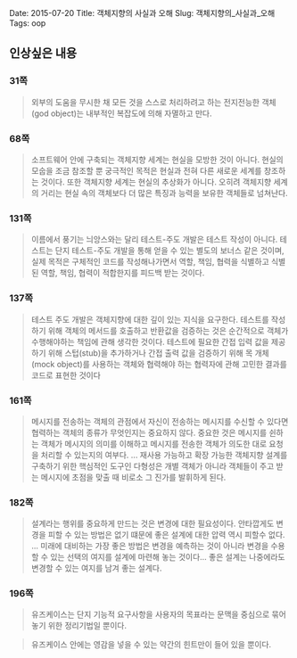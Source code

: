 Date: 2015-07-20
Title: 객체지향의 사실과 오해
Slug: 객체지향의_사실과_오해
Tags: oop

## 인상싶은 내용
### 31쪽
> 외부의 도움을 무시한 채 모든 것을 스스로 처리하려고 하는 전지전능한 객체(god object)는 내부적인 복잡도에 의해 자멸하고 만다.

### 68쪽
> 소프트웨어 안에 구축되는 객체지향 세계는 현실을 모방한 것이 아니다. 현실의 모숩을 조금 참조할 뿐 궁극적인 목적은 현실과 전혀 다른 새로운 세계를 창조하는  것이다. 또한 객체지향 세계는 현실의 추상화가 아니다. 오히려 객체지향 세계의 거리는 현실 속의 객체보다 더 많은 특징과 능력을 보유한 객체들로 넘쳐난다.

### 131쪽
> 이름에서 풍기는 늬앙스와는 달리 테스트-주도 개발은 테스트 작성이 아니다. 테스트는 단지 테스트-주도 개발을 통해 얻을 수 있는 별도의 보너스 같은 것이며, 실제 목적은 구체적인 코드를 작성해나가면서 역할, 책임, 협력을 식별하고 식별된 역할, 책임, 협력이 적합한지를 피드백 받는 것이다.

### 137쪽
> 테스트 주도 개발은 객체지향에 대한 깊이 있는 지식을 요구한다. 테스트를 작성하기 위해 객체의 메서드를 호출하고 반환값을 검증하는 것은 순간적으로 객체가 수행해야하는 책임에 관해 생각한 것이다. 테스트에 필요한 간접 입력 값을 제공하기 위해 스텁(stub)을 추가하거나 간접 출력 값을 검증하기 위해 목 개체(mock object)를 사용하는 객체와 협력해야 하는 협력자에 관해 고민한 결과를 코드로 표현한 것이다

### 161쪽
> 메시지를 전송하는 객체의 관점에서 자신이 전송하는 메시지를 수신할 수 있다면 협력하는 객체의 종류가 무엇인지는 중요하지 않다. 중요한 것은 메시지를 쉰하는 객체가 메시지의 의미를 이해하고 메시지를 전송한 객체가 의도한 대로 요청을 처리할 수 있는지의 여부다.
...
> 재사용 가능하고 확장 가능한 객체지향 설계를 구축하기 위한 핵심적인 도구인 다형성은 개별 객체가 아니라 객체들이 주고 받는 메시지에 초점을 맞출 때 비로소 그 진가를 발휘하게 된다.

### 182쪽
> 설계라는 행위를 중요하게 만드는 것은 변경에 대한 필요성이다. 안타깝게도 변경을 피할 수 있는 방법은 없기 떄문에 좋은 설계에 대한 압력 역시 피할수 없다.
...
> 미래에 대비하는 가장 좋은 방법은 변경을 예측하는 것이 아니라 변경을 수용할 수 있는 선택의 여지를 설계에 마련해 놓는 것이다... 좋은 설계는 나중에라도 변경할 수 있는 여지를 남겨 좋는 설계다.

### 196쪽
> 유즈케이스는 단지 기능적 요구사항을 사용자의 목표라는 문맥을 중심으로 묶어 놓기 위한 정리기법일 뿐이다.

> 유즈케이스 안에는 영감을 넣을 수 있는 약간의 힌트만이 들어 있을 뿐이다.

